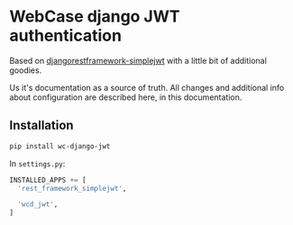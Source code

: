 # WebCase django JWT authentication

Based on [djangorestframework-simplejwt](https://pypi.org/project/djangorestframework-simplejwt/) with a little bit of additional goodies.

Us it's documentation as a source of truth. All changes and additional info about configuration are described here, in this documentation.

## Installation

```sh
pip install wc-django-jwt
```

In `settings.py`:

```python
INSTALLED_APPS += [
  'rest_framework_simplejwt',

  'wcd_jwt',
]
```
